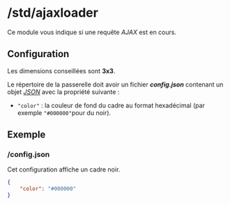 # /std/ajaxloader
Ce module vous indique si une requête *AJAX* est en cours.

## Configuration
Les dimensions conseillées sont **3x3**.

Le répertoire de la passerelle doit avoir un fichier ***config.json***
contenant un objet *[JSON](http://www.json.org "JavaScript Object Notation")*
avec la propriété suivante :
- `"color"` : la couleur de fond du cadre au format hexadécimal (par exemple
  `"#000000"`pour du noir).

## Exemple
### /config.json
Cet configuration affiche un cadre noir.
```JSON
{
    "color": "#000000"
}
```
